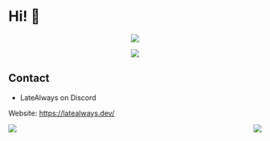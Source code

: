 # Hi! 👋

<p align = "center"><img src = "https://github-widgetbox.vercel.app/api/profile?username=latealways&theme=darkmode&data=followers,repositories,stars,commits"></p>
<p align = "center"><img src = "https://github-widgetbox.vercel.app/api/skills?names=java,python,html,css,javascript,json,bash,lua,php,typescript&theme=darkmode&includeNames=true"></p>

## Contact
- LateAlways on Discord

Website: https://latealways.dev/



<div style="display: flex; justify-content: space-between;">
  <img src="https://github-readme-stats.vercel.app/api?username=latealways&show_icons=true&theme=dark">
  <img src="https://github-readme-stats.vercel.app/api/top-langs/?username=latealways&theme=dark&layout=compact">
</div>

